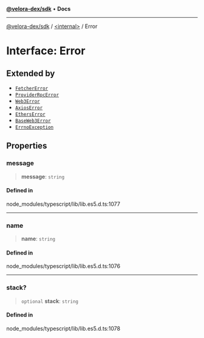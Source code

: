 [**@velora-dex/sdk**](../../README.md) • **Docs**

***

[@velora-dex/sdk](../../globals.md) / [\<internal\>](../README.md) / Error

# Interface: Error

## Extended by

- [`FetcherError`](../../classes/FetcherError.md)
- [`ProviderRpcError`](ProviderRpcError.md)
- [`Web3Error`](../namespaces/Users_andriishymkiv_work_velora_sdk_node_modules_web3-types_lib_commonjs_index/interfaces/Web3Error.md)
- [`AxiosError`](../classes/AxiosError.md)
- [`EthersError`](EthersError.md)
- [`BaseWeb3Error`](../classes/BaseWeb3Error.md)
- [`ErrnoException`](ErrnoException.md)

## Properties

### message

> **message**: `string`

#### Defined in

node\_modules/typescript/lib/lib.es5.d.ts:1077

***

### name

> **name**: `string`

#### Defined in

node\_modules/typescript/lib/lib.es5.d.ts:1076

***

### stack?

> `optional` **stack**: `string`

#### Defined in

node\_modules/typescript/lib/lib.es5.d.ts:1078
